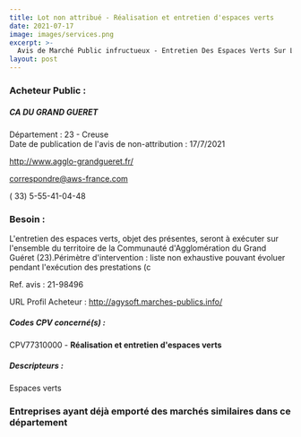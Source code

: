 ```yaml
---
title: Lot non attribué - Réalisation et entretien d'espaces verts
date: 2021-07-17
image: images/services.png
excerpt: >-
  Avis de Marché Public infructueux - Entretien Des Espaces Verts Sur Le Territoire De La Communaute D'Agglomeration Du Grand Gueret
layout: post
---
```


### Acheteur Public :
##### CA DU GRAND GUERET
Département : 23 - Creuse<br/>
Date de publication de l'avis de non-attribution : 17/7/2021


http://www.agglo-grandgueret.fr/

correspondre@aws-france.com

( 33) 5-55-41-04-48
### Besoin :

L'entretien des espaces verts, objet des présentes, seront à exécuter sur l'ensemble du territoire de la Communauté d'Agglomération du Grand Guéret (23).Périmètre d'intervention : liste non exhaustive pouvant évoluer pendant l'exécution des prestations (c

Ref. avis : 21-98496

URL Profil Acheteur : http://agysoft.marches-publics.info/

##### Codes CPV concerné(s) :
CPV77310000 - **Réalisation et entretien d'espaces verts** <br/>

##### Descripteurs :
Espaces verts <br/>

### Entreprises ayant déjà emporté des marchés similaires dans ce département
